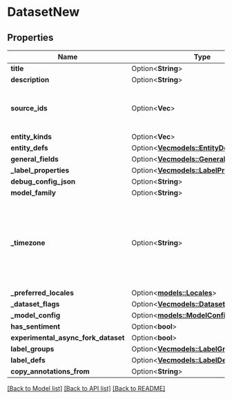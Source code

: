 # DatasetNew

## Properties

Name | Type | Description | Notes
------------ | ------------- | ------------- | -------------
**title** | Option<**String**> |  | [optional]
**description** | Option<**String**> |  | [optional]
**source_ids** | Option<**Vec<String>**> | IDs of the sources contained in this dataset | [optional]
**entity_kinds** | Option<**Vec<String>**> |  | [optional]
**entity_defs** | Option<[**Vec<models::EntityDefNew>**](EntityDefNew.md)> |  | [optional]
**general_fields** | Option<[**Vec<models::GeneralFieldDefNew>**](GeneralFieldDefNew.md)> |  | [optional]
**_label_properties** | Option<[**Vec<models::LabelPropertyId>**](LabelPropertyId.md)> |  | [optional]
**debug_config_json** | Option<**String**> |  | [optional]
**model_family** | Option<**String**> |  | [optional]
**_timezone** | Option<**String**> | The name of the IANA time zone (UTC if missing) used by the frontend to display the timestamps in local time | [optional]
**_preferred_locales** | Option<[**models::Locales**](Locales.md)> |  | [optional]
**_dataset_flags** | Option<[**Vec<models::DatasetFlag>**](DatasetFlag.md)> |  | [optional]
**_model_config** | Option<[**models::ModelConfig**](Model_Config.md)> |  | [optional]
**has_sentiment** | Option<**bool**> |  | [optional]
**experimental_async_fork_dataset** | Option<**bool**> |  | [optional]
**label_groups** | Option<[**Vec<models::LabelGroupNew>**](LabelGroupNew.md)> |  | [optional]
**label_defs** | Option<[**Vec<models::LabelDefNew>**](LabelDefNew.md)> |  | [optional]
**copy_annotations_from** | Option<**String**> |  | [optional]

[[Back to Model list]](../README.md#documentation-for-models) [[Back to API list]](../README.md#documentation-for-api-endpoints) [[Back to README]](../README.md)


